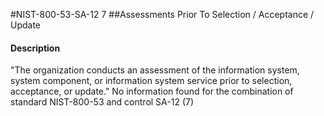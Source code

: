 #NIST-800-53-SA-12 7
##Assessments Prior To Selection / Acceptance / Update
#### Description
"The organization conducts an assessment of the information system, system component, or information system service prior to selection, acceptance, or update."
No information found for the combination of standard NIST-800-53 and control SA-12 (7)
